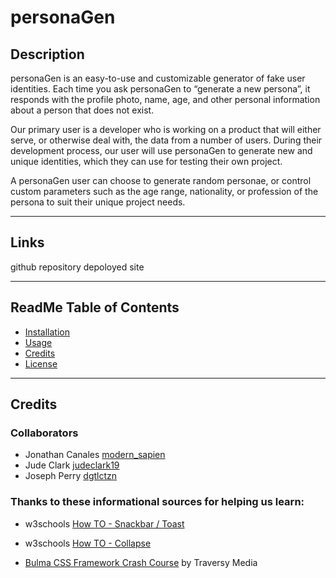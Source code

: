 # personaGen

## Description
personaGen is an easy-to-use and customizable generator of fake user identities. Each time you ask personaGen to “generate a new persona”, it responds with the profile photo, name, age, and other personal information about a person that does not exist.

Our primary user is a developer who is working on a product that will either serve, or otherwise deal with, the data from a number of users. During their development process, our user will use personaGen to generate new and unique identities, which they can use for testing their own project.

A personaGen user can choose to generate random personae, or control custom parameters such as the age range, nationality, or profession of the persona to suit their unique project needs.

***

## Links
github repository
depoloyed site
***

## ReadMe Table of Contents
* [Installation](#installation)
* [Usage](#usage)
* [Credits](#credits)
* [License](#license)
********************************
## Credits

### Collaborators
* Jonathan Canales [modern_sapien](https://github.com/modern-sapien)
* Jude Clark [judeclark19](https://github.com/judeclark19)
* Joseph Perry [dgtlctzn](https://github.com/dgtlctzn)

### Thanks to these informational sources for helping us learn:

* w3schools [How TO - Snackbar / Toast](w3schools.com/howto/howto_js_snackbar.asp)
* w3schools [How TO - Collapse](
https://www.w3schools.com/howto/howto_js_collapsible.asp)

* [Bulma CSS Framework Crash Course](https://www.youtube.com/watch?v=IiPQYQT2-wg) by Traversy Media